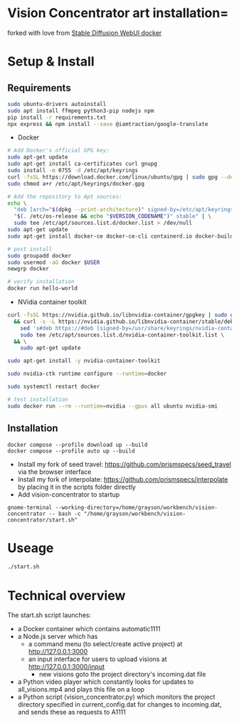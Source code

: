 # Vision Concentrator art installation=
forked with love from [Stable Diffusion WebUI docker](https://github.com/AbdBarho/stable-diffusion-webui-docker/)

# Setup & Install
## Requirements
```bash
sudo ubuntu-drivers autoinstall
sudo apt install ffmpeg python3-pip nodejs npm
pip install -r requirements.txt
npx express && npm install --save @iamtraction/google-translate
```
+ Docker
```bash
# Add Docker's official GPG key:
sudo apt-get update
sudo apt-get install ca-certificates curl gnupg
sudo install -m 0755 -d /etc/apt/keyrings
curl -fsSL https://download.docker.com/linux/ubuntu/gpg | sudo gpg --dearmor -o /etc/apt/keyrings/docker.gpg
sudo chmod a+r /etc/apt/keyrings/docker.gpg

# Add the repository to Apt sources:
echo \
  "deb [arch="$(dpkg --print-architecture)" signed-by=/etc/apt/keyrings/docker.gpg] https://download.docker.com/linux/ubuntu \
  "$(. /etc/os-release && echo "$VERSION_CODENAME")" stable" | \
  sudo tee /etc/apt/sources.list.d/docker.list > /dev/null
sudo apt-get update
sudo apt-get install docker-ce docker-ce-cli containerd.io docker-buildx-plugin docker-compose-plugin

# post install
sudo groupadd docker
sudo usermod -aG docker $USER
newgrp docker

# verify installation
docker run hello-world

```
+ NVidia container toolkit
```bash
curl -fsSL https://nvidia.github.io/libnvidia-container/gpgkey | sudo gpg --dearmor -o /usr/share/keyrings/nvidia-container-toolkit-keyring.gpg \
  && curl -s -L https://nvidia.github.io/libnvidia-container/stable/deb/nvidia-container-toolkit.list | \
    sed 's#deb https://#deb [signed-by=/usr/share/keyrings/nvidia-container-toolkit-keyring.gpg] https://#g' | \
    sudo tee /etc/apt/sources.list.d/nvidia-container-toolkit.list \
  && \
    sudo apt-get update

sudo apt-get install -y nvidia-container-toolkit

sudo nvidia-ctk runtime configure --runtime=docker

sudo systemctl restart docker

# test installation
sudo docker run --rm --runtime=nvidia --gpus all ubuntu nvidia-smi


```

## Installation
```
docker compose --profile download up --build
docker compose --profile auto up --build
```

+ Install my fork of seed travel: https://github.com/prismspecs/seed_travel via the browser interface
+ Install my fork of interpolate: https://github.com/prismspecs/interpolate by placing it in the scripts folder directly
+ Add vision-concentrator to startup
```
gnome-terminal --working-directory=/home/grayson/workbench/vision-concentrator -- bash -c "/home/grayson/workbench/vision-concentrator/start.sh"
```

# Useage
```bash
./start.sh
```

# Technical overview
The start.sh script launches:
+ a Docker container which contains automatic1111
+ a Node.js server which has
    + a command menu (to select/create active project) at http://127.0.0.1:3000
    + an input interface for users to upload visions at http://127.0.0.1:3000/input
        + new visions goto the project directory's incoming.dat file
+ a Python video player which constantly looks for updates to all_visions.mp4 and plays this file on a loop
+ a Python script (vision_concentrator.py) which monitors the project directory specified in current_config.dat for changes to incoming.dat, and sends these as requests to A1111